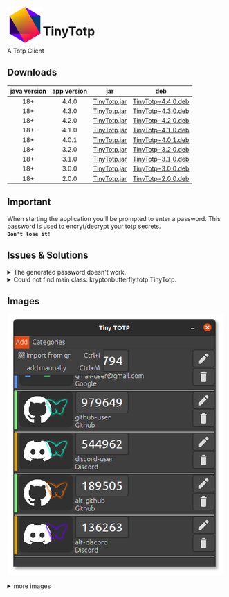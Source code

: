 <img width="82" align="left" src="https://raw.githubusercontent.com/kryptonbutterfly/TinyTotp/master/src/assets/icon.svg"/>

# TinyTotp

A Totp Client

## Downloads

java version | app version | jar | deb
:----------: | :---------: | :-: | :-:
18+          | 4.4.0       | [TinyTotp.jar](https://github.com/kryptonbutterfly/TinyTotp/releases/download/v4.4.0/TinyTotp.jar) | [TinyTotp-4.4.0.deb](https://github.com/kryptonbutterfly/TinyTotp/releases/download/v4.4.0/TinyTotp-4.4.0.deb)
18+          | 4.3.0       | [TinyTotp.jar](https://github.com/kryptonbutterfly/TinyTotp/releases/download/v4.3.0/TinyTotp.jar) | [TinyTotp-4.3.0.deb](https://github.com/kryptonbutterfly/TinyTotp/releases/download/v4.3.0/TinyTotp-4.3.0.deb)
18+          | 4.2.0       | [TinyTotp.jar](https://github.com/kryptonbutterfly/TinyTotp/releases/download/v4.2.0/TinyTotp.jar) | [TinyTotp-4.2.0.deb](https://github.com/kryptonbutterfly/TinyTotp/releases/download/v4.2.0/TinyTotp-4.2.0.deb)
18+          | 4.1.0       | [TinyTotp.jar](https://github.com/kryptonbutterfly/TinyTotp/releases/download/v4.1.0/TinyTotp.jar) | [TinyTotp-4.1.0.deb](https://github.com/kryptonbutterfly/TinyTotp/releases/download/v4.1.0/TinyTotp-4.1.0.deb)
18+          | 4.0.1       | [TinyTotp.jar](https://github.com/kryptonbutterfly/TinyTotp/releases/download/v4.0.1/TinyTotp.jar) | [TinyTotp-4.0.1.deb](https://github.com/kryptonbutterfly/TinyTotp/releases/download/v4.0.1/TinyTotp-4.0.1.deb)
18+          | 3.2.0       | [TinyTotp.jar](https://github.com/kryptonbutterfly/TinyTotp/releases/download/v3.2.0/TinyTotp.jar) | [TinyTotp-3.2.0.deb](https://github.com/kryptonbutterfly/TinyTotp/releases/download/v3.2.0/TinyTotp-3.2.0.deb)
18+          | 3.1.0       | [TinyTotp.jar](https://github.com/kryptonbutterfly/TinyTotp/releases/download/v3.1.0/TinyTotp.jar) | [TinyTotp-3.1.0.deb](https://github.com/kryptonbutterfly/TinyTotp/releases/download/v3.1.0/TinyTotp-3.1.0.deb)
18+          | 3.0.0       | [TinyTotp.jar](https://github.com/kryptonbutterfly/TinyTotp/releases/download/v3.0.0/TinyTotp.jar) | [TinyTotp-3.0.0.deb](https://github.com/kryptonbutterfly/TinyTotp/releases/download/v3.0.0/TinyTotp-3.0.0.deb)
18+          | 2.0.0       | [TinyTotp.jar](https://github.com/kryptonbutterfly/TinyTotp/releases/download/v2.0.0/TinyTotp.jar) | [TinyTotp-2.0.0.deb](https://github.com/kryptonbutterfly/TinyTotp/releases/download/v2.0.0/TinyTotp-2.0.0.deb)

## Important

When starting the application you'll be prompted to enter a password.
This password is used to encryt/decrypt your totp secrets.
</br>**```Don't lose it!```**

## Issues & Solutions

<details>
    <summary>The generated password doesn't work.</summary>
    <p>
        <ul>
            <li>Ensure your system time is correct. If it's off by more than a couple of seconds the generated passwords will be wrong.</li>
            <li>
                Enable and configure a NTP server.<br/>
                <img src="https://raw.githubusercontent.com/kryptonbutterfly/TinyTotp/master/md/TimeServerExample.webp" alt="NTP Server settings"/>
            </li>
        </ul>
    </p>
</details>

<details>
    <summary>Could not find main class: kryptonbutterfly.totp.TinyTotp.</summary>
    <p>
        <img height="159px" weight="423px" src="https://raw.githubusercontent.com/kryptonbutterfly/TinyTotp/master/md/issues_and_solutions/java_no_main_class.png" alt="Error message"/>
        <h4>Solutions:</h4>
        <ul>
            <li>Ensure environment variable <code>PATH</code> is set correctly.</li>
            <li>Ensure environment varialbe <code>JAVA_HOME</code> is set correctly.</li>
            <li>Uninstall java, then install it again.</li>
        <ul>
    <p>
</details>


## Images

![Main Window](https://raw.githubusercontent.com/kryptonbutterfly/TinyTotp/master/md/Main.png)
<details>
<summary>more images</summary>

![Categories](https://raw.githubusercontent.com/kryptonbutterfly/TinyTotp/master/md/Categories.png)

![Import Secret](https://raw.githubusercontent.com/kryptonbutterfly/TinyTotp/master/md/Import-Secret.png)

![Preferences](https://raw.githubusercontent.com/kryptonbutterfly/TinyTotp/master/md/Preferences.webp)

![Import Secret via webcam](https://raw.githubusercontent.com/kryptonbutterfly/TinyTotp/master/md/Import-Qr.png)

![Add Totp Secret](https://raw.githubusercontent.com/kryptonbutterfly/TinyTotp/master/md/AddSecret.png)

![Edit Totp Secret](https://raw.githubusercontent.com/kryptonbutterfly/TinyTotp/master/md/Edit-Totp.png)

![Export Secret](https://raw.githubusercontent.com/kryptonbutterfly/TinyTotp/master/md/Export-Secret.png)

![Set Icon](https://raw.githubusercontent.com/kryptonbutterfly/TinyTotp/master/md/Set-Icon.png)

![Select Icon](https://raw.githubusercontent.com/kryptonbutterfly/TinyTotp/master/md/Select-Icon.png)
</details>
